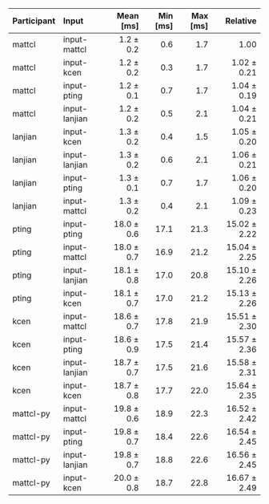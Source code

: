 | Participant | Input | Mean [ms] | Min [ms] | Max [ms] | Relative |
|:---|:---|---:|---:|---:|---:|
| mattcl | input-mattcl | 1.2 ± 0.2 | 0.6 | 1.7 | 1.00 |
| mattcl | input-kcen | 1.2 ± 0.2 | 0.3 | 1.7 | 1.02 ± 0.21 |
| mattcl | input-pting | 1.2 ± 0.1 | 0.7 | 1.7 | 1.04 ± 0.19 |
| mattcl | input-lanjian | 1.2 ± 0.2 | 0.5 | 2.1 | 1.04 ± 0.21 |
| lanjian | input-kcen | 1.3 ± 0.2 | 0.4 | 1.5 | 1.05 ± 0.20 |
| lanjian | input-lanjian | 1.3 ± 0.2 | 0.6 | 2.1 | 1.06 ± 0.21 |
| lanjian | input-pting | 1.3 ± 0.1 | 0.7 | 1.7 | 1.06 ± 0.20 |
| lanjian | input-mattcl | 1.3 ± 0.2 | 0.4 | 2.1 | 1.09 ± 0.23 |
| pting | input-pting | 18.0 ± 0.6 | 17.1 | 21.3 | 15.02 ± 2.22 |
| pting | input-mattcl | 18.0 ± 0.7 | 16.9 | 21.2 | 15.04 ± 2.25 |
| pting | input-lanjian | 18.1 ± 0.8 | 17.0 | 20.8 | 15.10 ± 2.26 |
| pting | input-kcen | 18.1 ± 0.7 | 17.0 | 21.2 | 15.13 ± 2.26 |
| kcen | input-mattcl | 18.6 ± 0.7 | 17.8 | 21.9 | 15.51 ± 2.30 |
| kcen | input-pting | 18.6 ± 0.9 | 17.5 | 21.4 | 15.57 ± 2.36 |
| kcen | input-lanjian | 18.7 ± 0.7 | 17.5 | 21.6 | 15.58 ± 2.31 |
| kcen | input-kcen | 18.7 ± 0.8 | 17.7 | 22.0 | 15.64 ± 2.35 |
| mattcl-py | input-mattcl | 19.8 ± 0.6 | 18.9 | 22.3 | 16.52 ± 2.42 |
| mattcl-py | input-pting | 19.8 ± 0.7 | 18.4 | 22.6 | 16.54 ± 2.45 |
| mattcl-py | input-lanjian | 19.8 ± 0.7 | 18.8 | 22.6 | 16.56 ± 2.45 |
| mattcl-py | input-kcen | 20.0 ± 0.8 | 18.7 | 22.8 | 16.67 ± 2.49 |
